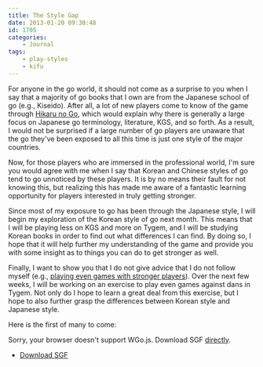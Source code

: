 ```yaml
---
title: The Style Gap
date: 2013-01-20 09:30:48
id: 1705
categories:
	- Journal
tags:
	- play-styles
	- kifu
---
```


For anyone in the go world, it should not come as a surprise to you when I say that a majority of go books that I own are from the Japanese school of go (e.g., Kiseido). After all, a lot of new players come to know of the game through [Hikaru no Go](http://en.wikipedia.org/wiki/Hikaru_no_Go "Hikaru no Go Wikipedia"), which would explain why there is generally a large focus on Japanese go terminology, literature, KGS, and so forth. As a result, I would not be surprised if a large number of go players are unaware that the go they've been exposed to all this time is just one style of the major countries.

Now, for those players who are immersed in the professional world, I'm sure you would agree with me when I say that Korean and Chinese styles of go tend to go unnoticed by these players. It is by no means their fault for not knowing this, but realizing this has made me aware of a fantastic learning opportunity for players interested in truly getting stronger.

<!--more-->

Since most of my exposure to go has been through the Japanese style, I will begin my exploration of the Korean style of go next month. This means that I will be playing less on KGS and more on Tygem, and I will be studying Korean books in order to find out what differences I can find. By doing so, I hope that it will help further my understanding of the game and provide you with some insight as to things you can do to get stronger as well.

Finally, I want to show you that I do not give advice that I do not follow myself (e.g., [playing even games with stronger players](http://www.bengozen.com/even-games-with-stronger-players/ "Even Games with Stronger Players")). Over the next few weeks, I will be working on an exercise to play even games against dans in Tygem. Not only do I hope to learn a great deal from this exercise, but I hope to also further grasp the differences between Korean style and Japanese style.

Here is the first of many to come:

<article>
	<section data-wgo="/kifu/2013/2013.01.20-The-Style-Gap.sgf" data-wgo-enablewheel="false" style="width: 100%">
	  <p>Sorry, your browser doesn't support WGo.js. Download SGF <a href="/kifu/2013/2013.01.20-The-Style-Gap.sgf">directly</a>.</p>
	</section>
	<div><ul><li><a href="/kifu/2013/2013.01.20-The-Style-Gap.sgf">Download SGF</a></li></ul></div>
</article>
